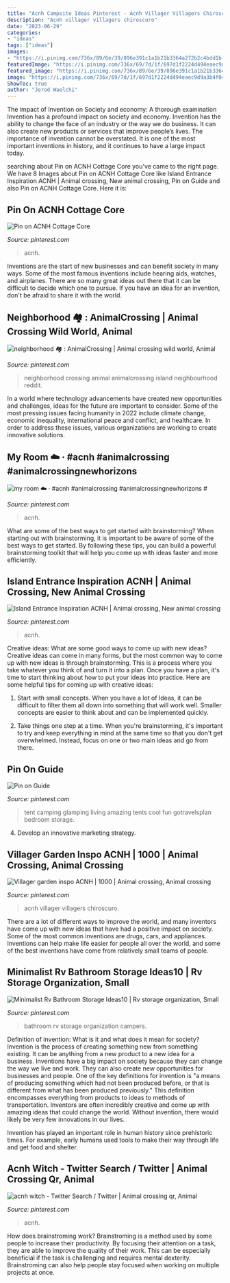 ```yaml
---
title: "Acnh Campsite Ideas Pinterest - Acnh Villager Villagers Chiroscuro"
description: "Acnh villager villagers chiroscuro"
date: "2023-06-29"
categories:
- "ideas"
tags: ["ideas"]
images:
- "https://i.pinimg.com/736x/89/6e/39/896e391c1a1b21b3364a272b2c4bdd1b.jpg"
featuredImage: "https://i.pinimg.com/736x/69/7d/1f/697d1f2224d494eaec9d9a3b4f04a7b3.jpg"
featured_image: "https://i.pinimg.com/736x/89/6e/39/896e391c1a1b21b3364a272b2c4bdd1b.jpg"
image: "https://i.pinimg.com/736x/69/7d/1f/697d1f2224d494eaec9d9a3b4f04a7b3.jpg"
ShowToc: true
author: "Jerod Waelchi"
---
```



The impact of Invention on Society and economy: A thorough examination
Invention has a profound impact on society and economy. Invention has the ability to change the face of an industry or the way we do business. It can also create new products or services that improve people’s lives. The importance of invention cannot be overstated. It is one of the most important inventions in history, and it continues to have a large impact today.

	

		
searching about Pin on ACNH Cottage Core you've came to the right page. We have 8 Images about Pin on ACNH Cottage Core like Island Entrance Inspiration ACNH | Animal crossing, New animal crossing, Pin on Guide and also Pin on ACNH Cottage Core. Here it is:
		
    
## Pin On ACNH Cottage Core

<img loading=lazy src="https://i.pinimg.com/736x/59/ea/7d/59ea7d7ec64d838f36410f0314cd90e7.jpg" onerror="this.onerror=null;this.src='https://tse2.mm.bing.net/th?id=OIP._ZO75Cx8PbAsgOSQvEbXBwHaEK&amp;pid=15.1';" alt="Pin on ACNH Cottage Core">

_Source: pinterest.com_

>acnh. 

	

Inventions are the start of new businesses and can benefit society in many ways. Some of the most famous inventions include hearing aids, watches, and airplanes. There are so many great ideas out there that it can be difficult to decide which one to pursue. If you have an idea for an invention, don't be afraid to share it with the world.

    
## Neighborhood 🏘 : AnimalCrossing | Animal Crossing Wild World, Animal

<img loading=lazy src="https://i.pinimg.com/736x/69/7d/1f/697d1f2224d494eaec9d9a3b4f04a7b3.jpg" onerror="this.onerror=null;this.src='https://tse4.mm.bing.net/th?id=OIP.4gmfxV5FV7A44FAcpbpGGQHaER&amp;pid=15.1';" alt="neighborhood 🏘 : AnimalCrossing | Animal crossing wild world, Animal">

_Source: pinterest.com_

>neighborhood crossing animal animalcrossing island neighbourhood reddit. 

	

In a world where technology advancements have created new opportunities and challenges, ideas for the future are important to consider. Some of the most pressing issues facing humanity in 2022 include climate change, economic inequality, international peace and conflict, and healthcare. In order to address these issues, various organizations are working to create innovative solutions.

    
## My Room ☁️ ‧ #acnh #animalcrossing #animalcrossingnewhorizons #

<img loading=lazy src="https://i.pinimg.com/736x/92/79/b6/9279b66b70820e9983b30618408b2ca3.jpg" onerror="this.onerror=null;this.src='https://tse2.mm.bing.net/th?id=OIP.vfXHlr17ZcMQhvNrB6F0vwHaEK&amp;pid=15.1';" alt="my room ☁️ ‧ #acnh #animalcrossing #animalcrossingnewhorizons #">

_Source: pinterest.com_

>acnh. 

	

What are some of the best ways to get started with brainstorming?
When starting out with brainstorming, it is important to be aware of some of the best ways to get started. By following these tips, you can build a powerful brainstorming toolkit that will help you come up with ideas faster and more efficiently.

    
## Island Entrance Inspiration ACNH | Animal Crossing, New Animal Crossing

<img loading=lazy src="https://i.pinimg.com/736x/cc/eb/7f/cceb7f420428327d854b6b93b1597f20.jpg" onerror="this.onerror=null;this.src='https://tse2.mm.bing.net/th?id=OIP.KiZasz_m30EJg0-hi8hX8AHaEK&amp;pid=15.1';" alt="Island Entrance Inspiration ACNH | Animal crossing, New animal crossing">

_Source: pinterest.com_

>acnh. 

	

Creative ideas: What are some good ways to come up with new ideas?
Creative ideas can come in many forms, but the most common way to come up with new ideas is through brainstorming. This is a process where you take whatever you think of and turn it into a plan. Once you have a plan, it's time to start thinking about how to put your ideas into practice. Here are some helpful tips for coming up with creative ideas:
1) Start with small concepts. When you have a lot of Ideas, it can be difficult to filter them all down into something that will work well. Smaller concepts are easier to think about and can be implemented quickly.

2) Take things one step at a time. When you're brainstorming, it's important to try and keep everything in mind at the same time so that you don't get overwhelmed. Instead, focus on one or two main ideas and go from there.

    
## Pin On Guide

<img loading=lazy src="https://i.pinimg.com/736x/fe/1b/79/fe1b7943107125bad7ce300d80a663a3.jpg" onerror="this.onerror=null;this.src='https://tse1.mm.bing.net/th?id=OIP.rrdNgl4Lg2xDxIj5FZYc8gHaHU&amp;pid=15.1';" alt="Pin on Guide">

_Source: pinterest.com_

>tent camping glamping living amazing tents cool fun gotravelsplan bedroom storage. 

	

4. Develop an innovative marketing strategy.

    
## Villager Garden Inspo ACNH | 1000 | Animal Crossing, Animal Crossing

<img loading=lazy src="https://i.pinimg.com/736x/10/48/e9/1048e99ef6759967ea1e847a6a37eda7.jpg" onerror="this.onerror=null;this.src='https://tse4.mm.bing.net/th?id=OIP.8Z-DcqNZXi1g6rH8Nkx3MQHaGq&amp;pid=15.1';" alt="Villager garden inspo ACNH | 1000 | Animal crossing, Animal crossing">

_Source: pinterest.com_

>acnh villager villagers chiroscuro. 

	

There are a lot of different ways to improve the world, and many inventors have come up with new ideas that have had a positive impact on society. Some of the most common inventions are drugs, cars, and appliances. Inventions can help make life easier for people all over the world, and some of the best inventions have come from relatively small teams of people.

    
## Minimalist Rv Bathroom Storage Ideas10 | Rv Storage Organization, Small

<img loading=lazy src="https://i.pinimg.com/736x/89/6e/39/896e391c1a1b21b3364a272b2c4bdd1b.jpg" onerror="this.onerror=null;this.src='https://tse3.mm.bing.net/th?id=OIP._nSP_nIbuP1zOpod6uQzNgHaMY&amp;pid=15.1';" alt="Minimalist Rv Bathroom Storage Ideas10 | Rv storage organization, Small">

_Source: pinterest.com_

>bathroom rv storage organization campers. 

	

Definition of invention: What is it and what does it mean for society?
Invention is the process of creating something new from something existing. It can be anything from a new product to a new idea for a business. Inventions have a big impact on society because they can change the way we live and work. They can also create new opportunities for businesses and people.
One of the key definitions for invention is "a means of producing something which had not been produced before, or that is different from what has been produced previously." This definition encompasses everything from products to ideas to methods of transportation. Inventors are often incredibly creative and come up with amazing ideas that could change the world. Without invention, there would likely be very few innovations in our lives.

Invention has played an important role in human history since prehistoric times. For example, early humans used tools to make their way through life and get food and shelter.

    
## Acnh Witch - Twitter Search / Twitter | Animal Crossing Qr, Animal

<img loading=lazy src="https://i.pinimg.com/736x/b8/0f/37/b80f37e44c45e768cf057a75454bdd2e.jpg" onerror="this.onerror=null;this.src='https://tse4.mm.bing.net/th?id=OIP.Irl_zUXeHXg1Fgxra5CXrAHaEK&amp;pid=15.1';" alt="acnh witch - Twitter Search / Twitter | Animal crossing qr, Animal">

_Source: pinterest.com_

>acnh. 

	

How does brainstroming work?
Brainstroming is a method used by some people to increase their productivity. By focusing their attention on a task, they are able to improve the quality of their work. This can be especially beneficial if the task is challenging and requires mental dexterity. Brainstroming can also help people stay focused when working on multiple projects at once.


